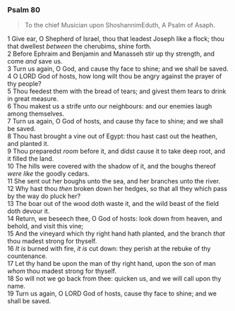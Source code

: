 ### Psalm 80

> To the chief Musician upon ShoshannimEduth, A Psalm of Asaph.

1 Give ear, O Shepherd of Israel, thou that leadest Joseph like a flock; thou that dwellest *between* the cherubims, shine forth.  
2 Before Ephraim and Benjamin and Manasseh stir up thy strength, and come *and* save us.  
3 Turn us again, O God, and cause thy face to shine; and we shall be saved.  
4 O LORD God of hosts, how long wilt thou be angry against the prayer of thy people?  
5 Thou feedest them with the bread of tears; and givest them tears to drink in great measure.  
6 Thou makest us a strife unto our neighbours: and our enemies laugh among themselves.  
7 Turn us again, O God of hosts, and cause thy face to shine; and we shall be saved.  
8 Thou hast brought a vine out of Egypt: thou hast cast out the heathen, and planted it.  
9 Thou preparedst *room* before it, and didst cause it to take deep root, and it filled the land.  
10 The hills were covered with the shadow of it, and the boughs thereof *were like* the goodly cedars.  
11 She sent out her boughs unto the sea, and her branches unto the river.  
12 Why hast thou *then* broken down her hedges, so that all they which pass by the way do pluck her?  
13 The boar out of the wood doth waste it, and the wild beast of the field doth devour it.  
14 Return, we beseech thee, O God of hosts: look down from heaven, and behold, and visit this vine;  
15 And the vineyard which thy right hand hath planted, and the branch *that* thou madest strong for thyself.  
16 *It is* burned with fire, *it is* cut down: they perish at the rebuke of thy countenance.  
17 Let thy hand be upon the man of thy right hand, upon the son of man *whom* thou madest strong for thyself.  
18 So will not we go back from thee: quicken us, and we will call upon thy name.  
19 Turn us again, O LORD God of hosts, cause thy face to shine; and we shall be saved.  
